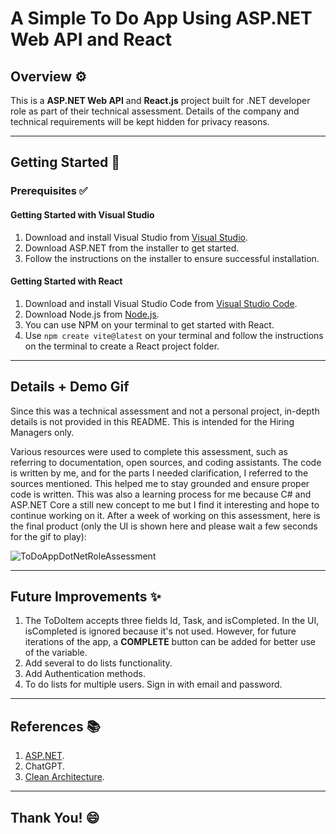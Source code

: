 # **A Simple To Do App Using ASP.NET Web API and React**  

## **Overview ⚙️**  
This is a **ASP.NET Web API** and **React.js** project built for .NET developer role as part of their technical assessment. Details of the company and technical requirements will be kept hidden for privacy reasons.  

---

## **Getting Started 🚀**  

### **Prerequisites ✅**  
 
#### **Getting Started with Visual Studio**  
1. Download and install Visual Studio from [Visual Studio](https://visualstudio.microsoft.com/downloads/). 
2. Download ASP.NET from the installer to get started.
3. Follow the instructions on the installer to ensure successful installation. 

#### **Getting Started with React**  
1. Download and install Visual Studio Code from [Visual Studio Code](https://visualstudio.microsoft.com/downloads/). 
2. Download Node.js from [Node.js](https://nodejs.org/en/download).
3. You can use NPM on your terminal to get started with React.
4. Use `npm create vite@latest` on your terminal and follow the instructions on the terminal to create a React project folder.

---

## Details + Demo Gif
Since this was a technical assessment and not a personal project, in-depth details is not provided in this README. This is intended for the Hiring Managers only. 

Various resources were used to complete this assessment, such as referring to documentation, open sources, and coding assistants. The code is written by me, and for the parts I needed clarification, I referred to the sources mentioned. This helped me to stay grounded and ensure proper code is written. This was also a learning process for me because C# and ASP.NET Core a still new concept to me but I find it interesting and hope to continue working on it. After a week of working on this assessment, here is the final product (only the UI is shown here and please wait a few seconds for the gif to play):

![ToDoAppDotNetRoleAssessment](ToDoAppDotNetRoleAssessment.gif)

---

## **Future Improvements ✨**  
1. The ToDoItem accepts three fields Id, Task, and isCompleted. In the UI, isCompleted is ignored because it's not used. However, for future iterations of the app, a **COMPLETE** button can be added for better use of the variable.
2. Add several to do lists functionality.
3. Add Authentication methods.
4. To do lists for multiple users. Sign in with email and password.

---

## **References 📚**  
1. [ASP.NET](https://dotnet.microsoft.com/en-us/apps/aspnet/apis).
2. ChatGPT.
3. [Clean Architecture](https://medium.com/@mohanedzekry/clean-architecture-in-asp-net-core-web-api-d44e33893e1d).
---

## **Thank You! 😄**  

